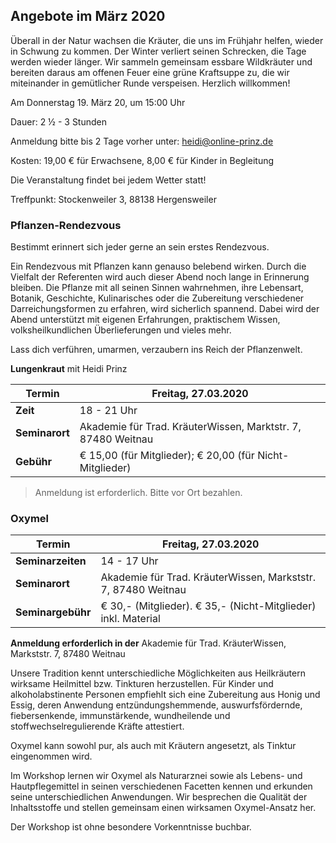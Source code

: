 ## Angebote im März 2020

Überall in der Natur wachsen die Kräuter, die uns im Frühjahr helfen, wieder in Schwung zu kommen. Der Winter verliert seinen Schrecken, die Tage werden wieder länger. Wir sammeln gemeinsam essbare Wildkräuter und bereiten daraus am offenen Feuer eine grüne Kraftsuppe zu, die wir miteinander in gemütlicher Runde verspeisen. 
Herzlich willkommen!

Am Donnerstag 19. März 20, um 15:00 Uhr

Dauer: 2 ½ - 3 Stunden

Anmeldung bitte bis 2 Tage vorher unter: heidi@online-prinz.de

Kosten: 19,00 € für Erwachsene, 8,00 € für Kinder in Begleitung

Die Veranstaltung findet bei jedem Wetter statt!

Treffpunkt: Stockenweiler 3, 88138 Hergensweiler

### Pflanzen-Rendezvous

Bestimmt erinnert sich jeder gerne an sein erstes Rendezvous.

Ein Rendezvous mit Pflanzen kann genauso belebend wirken. Durch die Vielfalt der Referenten wird auch dieser Abend noch lange in Erinnerung bleiben. Die Pflanze mit all seinen Sinnen wahrnehmen, ihre Lebensart, Botanik, Geschichte, Kulinarisches oder die Zubereitung verschiedener Darreichungsformen zu erfahren, wird sicherlich spannend. Dabei wird der Abend unterstützt mit eigenen Erfahrungen, praktischem Wissen, volksheilkundlichen Überlieferungen und vieles mehr.

Lass dich verführen, umarmen, verzaubern ins Reich der Pflanzenwelt.

**Lungenkraut** mit Heidi Prinz

| Termin         | Freitag, 27.03.2020                                          |
| -------------- | ------------------------------------------------------------ |
| **Zeit**       | 18 - 21 Uhr                                                  |
| **Seminarort** | Akademie für Trad. KräuterWissen, Marktstr. 7, 87480 Weitnau |
| **Gebühr**     | € 15,00 (für Mitglieder); € 20,00 (für Nicht-Mitglieder)     |

> Anmeldung ist erforderlich. Bitte vor Ort bezahlen.

### Oxymel

| Termin            | Freitag, 27.03.2020                                           |
| ----------------- | ------------------------------------------------------------- |
| **Seminarzeiten** | 14 - 17 Uhr                                                   |
| **Seminarort**    | Akademie für Trad. KräuterWissen, Markststr. 7, 87480 Weitnau |
| **Seminargebühr** | € 30,- (Mitglieder). € 35,- (Nicht-Mitglieder) inkl. Material |

**Anmeldung erforderlich in der** Akademie für Trad. KräuterWissen, Markststr. 7, 87480 Weitnau

Unsere Tradition kennt unterschiedliche Möglichkeiten aus Heilkräutern wirksame Heilmittel bzw. Tinkturen herzustellen. Für Kinder und alkoholabstinente Personen empfiehlt sich eine Zubereitung aus Honig und Essig, deren Anwendung entzündungshemmende, auswurfsfördernde, fiebersenkende, immunstärkende, wundheilende und stoffwechselregulierende Kräfte attestiert.

Oxymel kann sowohl pur, als auch mit Kräutern angesetzt, als Tinktur eingenommen wird.

Im Workshop lernen wir Oxymel als Naturarznei sowie als Lebens- und Hautpflegemittel in seinen verschiedenen Facetten kennen und erkunden seine unterschiedlichen Anwendungen. Wir besprechen die Qualität der Inhaltsstoffe und stellen gemeinsam einen wirksamen Oxymel-Ansatz her.

Der Workshop ist ohne besondere Vorkenntnisse buchbar.
